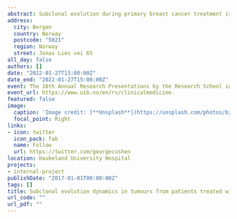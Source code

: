 ```yaml
---
abstract: Subclonal evolution during primary breast cancer treatment is largely unexplored. We performed whole exome sequencing of tumor biopsies extracted before and after sequential epirubicin and docetaxel in 51 patients included in a neoadjuvant phase II trial. There was a profound and differential redistribution of subclones during epirubicin and docetaxel treatment. While trunk mutations and main subclones persisted, smaller subclones frequently appeared or disappeared during treatment. Reassessment of raw data, beyond formal mutation calling, indicated that the majority of subclones appearing during treatment were present in pretreatment breast cancers below conventional detection limits. No single mutations or mutational profiles predictive of treatment response were identified. A significant drop in tumor mutational burden (TMB) was observed in epirubicin responders (p=0.043), whereas subsequent docetaxel treatment decreased TMB among non-responders (p=0.006). Copy number analysis demonstrated specific genomic regions to be systematically lost or gained during treatment with each compound. 
address:
  city: Bergen
  country: Norway
  postcode: "5021"
  region: Norway
  street: Jonas Lies vei 65
all_day: false
authors: []
date: "2022-01-27T13:00:00Z"
date_end: "2022-01-27T15:00:00Z"
event: The 16th Annual Research Presentations by the Research School in Clinical Medicine
event_url: https://www.uib.no/en/rs/clinicalmedicine.
featured: false
image:
  caption: 'Image credit: [**Unsplash**](https://unsplash.com/photos/bzdhc5b3Bxs)'
  focal_point: Right
links:
- icon: twitter
  icon_pack: fab
  name: Follow
  url: https://twitter.com/georgecushen
location: Haukeland University Hospital
projects:
- internal-project
publishDate: "2017-01-01T00:00:00Z"
tags: []
title: Subclonal evolution dynamics in tumours from patients treated with sequential epirubicin and docetaxel monotherapy
url_code: ""
url_pdf: ""
---
```



